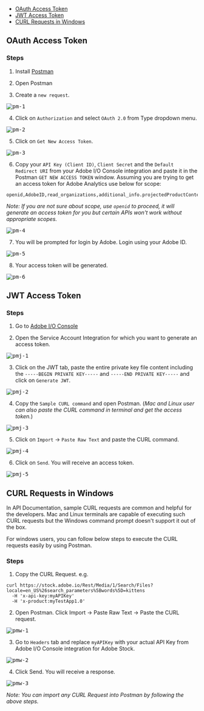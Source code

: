- [OAuth Access Token](#oauth-access-token)
- [JWT Access Token](#jwt-access-token)
- [CURL Requests in Windows](#curl-requests-in-windows)

## OAuth Access Token

### Steps

1. Install [Postman](https://www.getpostman.com/downloads/)

2. Open Postman

3. Create a `new request`.

<kbd>![pm-1](../../Images/PM_1.png)</kbd>

4. Click on `Authorization` and select `OAuth 2.0` from Type dropdown menu.

<kbd>![pm-2](../../Images/PM_2.png)</kbd>

5. Click on `Get New Access Token`.

<kbd>![pm-3](../../Images/PM_3.png)</kbd>

6. Copy your `API Key (Client ID)`, `Client Secret` and the `Default Redirect URI` from your Adobe I/O Console integration and paste it in the Postman `GET NEW ACCESS TOKEN` window. Assuming you are trying to get an access token for Adobe Analytics use below for scope: 
```
openid,AdobeID,read_organizations,additional_info.projectedProductContext,additional_info.job_function
```

*Note: If you are not sure about scope, use `openid` to proceed, it will generate an access token for you but certain APIs won't work without appropriate scopes.*

<kbd>![pm-4](../../Images/PM_4.png)</kbd>

7. You will be prompted for login by Adobe. Login using your Adobe ID.

<kbd>![pm-5](../../Images/PM_5.png)</kbd>

8. Your access token will be generated.

<kbd>![pm-6](../../Images/PM_6.png)</kbd>

## JWT Access Token
### Steps
1. Go to [Adobe I/O Console](https://console.adobe.io)

2. Open the Service Account Integration for which you want to generate an access token.

<kbd>![pmj-1](../../Images/PM_JWT_1.png)</kbd>

3. Click on the JWT tab, paste the entire private key file content including the `-----BEGIN PRIVATE KEY-----` and `-----END PRIVATE KEY-----` and click on `Generate JWT`.

<kbd>![pmj-2](../../Images/PM_JWT_2.png)</kbd>

4. Copy the `Sample CURL command` and open Postman. (*Mac and Linux user can also paste the CURL command in terminal and get the access token.*)

<kbd>![pmj-3](../../Images/PM_JWT_3.png)</kbd>

5. Click on `Import` -> `Paste Raw Text` and paste the CURL command.
 
<kbd>![pmj-4](../../Images/PM_JWT_4.png)</kbd>

6. Click on `Send`. You will receive an access token.

<kbd>![pmj-5](../../Images/PM_JWT_5.png)</kbd>

## CURL Requests in Windows

In API Documentation, sample CURL requests are common and helpful for the developers. Mac and Linux terminals are capable of executing such CURL requests but the Windows command prompt doesn't support it out of the box.

For windows users, you can follow below steps to execute the CURL requests easily by using Postman.

### Steps

1. Copy the CURL Request.
e.g.
```
curl https://stock.adobe.io/Rest/Media/1/Search/Files?locale=en_US%26search_parameters%5Bwords%5D=kittens 
  -H 'x-api-key:myAPIKey' 
  -H 'x-product:myTestApp1.0'
 ```
 
 2. Open Postman. Click Import -> Paste Raw Text -> Paste the CURL request.
 
 <kbd>![pmw-1](../../Images/PMW_1.png)</kbd>
 
 3. Go to `Headers` tab and replace `myAPIKey` with your actual API Key from Adobe I/O Console integration for Adobe Stock.
 
 <kbd>![pmw-2](../../Images/PMW_2.png)</kbd>
 
 4. Click Send. You will receive a response.
 
 <kbd>![pmw-3](../../Images/PMW_3.png)</kbd>
 
 *Note: You can import any CURL Request into Postman by following the above steps.*
 
